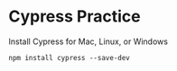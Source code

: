 # Cypress Practice

Install Cypress for Mac, Linux, or Windows

```
npm install cypress --save-dev
```

